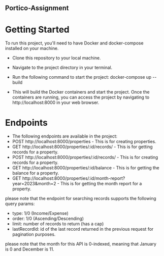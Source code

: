 ## Portico-Assignment
# Getting Started

To run this project, you'll need to have Docker and docker-compose installed on your machine. 

- Clone this repository to your local machine.
- Navigate to the project directory in your terminal.
- Run the following command to start the project: docker-compose up --build

- This will build the Docker containers and start the project. Once the containers are running, you can access the project by navigating to http://localhost:8000 in your web browser.

# Endpoints

- The following endpoints are available in the project:
- POST http://localhost:8000/properties - This is for creating properties.
- GET http://localhost:8000/properties/:id/records/ - This is for getting records for a property.
- POST http://localhost:8000/properties/:id/records/ - This is for creating records for a property.
- GET http://localhost:8000/properties/:id/balance - This is for getting the balance for a property.
- GET http://localhost:8000/properties/:id/month-report?year=2023&month=2 - This is for getting the month report for a property.

please note that the endpoint for searching records supports the following query params:
- type: 1/0 (Income/Expense)
- order: 1/0 (Ascending/Descending)
- limit: number of records to return (has a cap)
- lastRecordId: id of the last record returned in the previous request for pagination purposes.


please note that the month for this API is 0-indexed,
meaning that January is 0 and December is 11.
